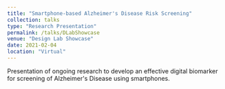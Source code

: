 ```yaml
---
title: "Smartphone-based Alzheimer's Disease Risk Screening"
collection: talks
type: "Research Presentation"
permalink: /talks/DLabShowcase
venue: "Design Lab Showcase"
date: 2021-02-04
location: "Virtual"
---
```


Presentation of ongoing research to develop an effective digital biomarker for screening of Alzheimer's Disease using smartphones.
